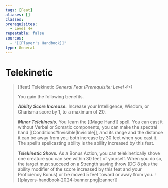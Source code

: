 ```yaml
---
tags: [Feat]
aliases: []
classes: 
prerequisites:
  - Level 4+
repeatable: false
sources:
  - "[[Player's Handbook]]"
type: General
---
```

# Telekinetic
>[!feat] Telekinetic
>_General Feat (Prerequisite: Level 4+)_
>
>You gain the following benefits.
>
>**_Ability Score Increase._** Increase your Intelligence, Wisdom, or Charisma score by 1, to a maximum of 20.
>
>**_Minor Telekinesis._** You learn the [[Mage Hand]] spell. You can cast it without Verbal or Somatic components, you can make the spectral hand [[Conditions#Invisible\|Invisible]], and its range and the distance it can be away from you both increase by 30 feet when you cast it. The spell’s spellcasting ability is the ability increased by this feat.
>
>**_Telekinetic Shove._** As a Bonus Action, you can telekinetically shove one creature you can see within 30 feet of yourself. When you do so, the target must succeed on a Strength saving throw (DC 8 plus the ability modifier of the score increased by this feat and your Proficiency Bonus) or be moved 5 feet toward or away from you.
![[players-handbook-2024-banner.png|banner]]